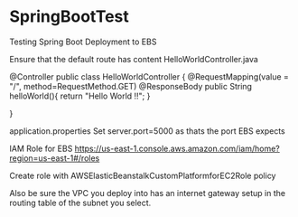 # SpringBootTest
Testing Spring Boot Deployment to EBS

Ensure that the default route has content
HelloWorldController.java

@Controller
public class HelloWorldController {
    @RequestMapping(value = "/", method=RequestMethod.GET)
    @ResponseBody
    public String helloWorld(){
        return "Hello World !!";
    }
    
}


application.properties
Set server.port=5000 as thats the port EBS expects


IAM Role for EBS
https://us-east-1.console.aws.amazon.com/iam/home?region=us-east-1#/roles

Create role with AWSElasticBeanstalkCustomPlatformforEC2Role policy


Also be sure the VPC you deploy into has an internet gateway setup in the routing
table of the subnet you select.
